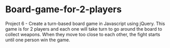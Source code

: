 # Board-game-for-2-players
Project 6 - Create a turn-based board game in Javascript using jQuery. This game is for 2 players and each one will take turn to go around the board to collect weapons. When they move too close to each other, the fight starts until one person win the game.
